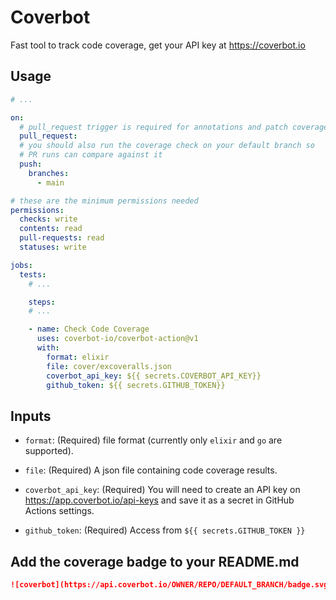 # Coverbot

Fast tool to track code coverage, get your API key at https://coverbot.io


## Usage

```yaml
# ...

on: 
  # pull_request trigger is required for annotations and patch coverage
  pull_request:
  # you should also run the coverage check on your default branch so 
  # PR runs can compare against it
  push:
    branches:
      - main

# these are the minimum permissions needed
permissions:
  checks: write
  contents: read
  pull-requests: read
  statuses: write

jobs:
  tests:
    # ...

    steps:
    # ...

    - name: Check Code Coverage
      uses: coverbot-io/coverbot-action@v1
      with:
        format: elixir
        file: cover/excoveralls.json
        coverbot_api_key: ${{ secrets.COVERBOT_API_KEY}}
        github_token: ${{ secrets.GITHUB_TOKEN}}
```

## Inputs

-   `format`: (Required) file format (currently only `elixir` and `go` are supported).

-   `file`: (Required) A json file containing code coverage results.

-   `coverbot_api_key`: (Required) You will need to create an API key on 
    https://app.coverbot.io/api-keys and save it as a secret in GitHub 
    Actions settings.

-   `github_token`: (Required) Access from `${{ secrets.GITHUB_TOKEN }}`

## Add the coverage badge to your README.md

```markdown
![coverbot](https://api.coverbot.io/OWNER/REPO/DEFAULT_BRANCH/badge.svg)
```
